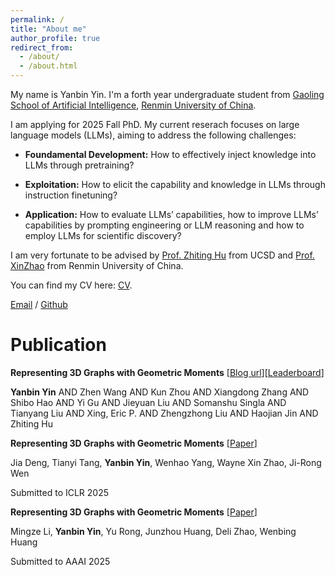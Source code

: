 ```yaml
---
permalink: /
title: "About me"
author_profile: true
redirect_from: 
  - /about/
  - /about.html
---
```


My name is Yanbin Yin. I'm a forth year undergraduate student from [Gaoling School of Artificial Intelligence](http://ai.ruc.edu.cn/english/index.htm), [Renmin University of China](https://en.ruc.edu.cn). 

I am applying for 2025 Fall PhD. My current reserach focuses on large language models (LLMs), aiming to address the following challenges:

- **Foundamental Development:** How to effectively inject knowledge into LLMs through pretraining?

- **Exploitation:** How to elicit the capability and knowledge in LLMs through instruction finetuning?

- **Application:** How to evaluate LLMs’ capabilities, how to improve LLMs’ capabilities by prompting
engineering or LLM reasoning and how to employ LLMs for scientific discovery?

I am very fortunate to be advised by [Prof. Zhiting Hu](https://zhiting.ucsd.edu) from UCSD and [Prof. XinZhao](https://gsai.ruc.edu.cn/english/waynexinzhao) from Renmin University of China.

You can find my CV here: [CV](https://drive.google.com/file/d/15TgmAsLEZguE3GzywskEBO0Z_pxuGPcE/view?usp=sharing).

[Email](y1144539848@gmail.com) / [Github](https://github.com/Yanbin-Yin)

Publication
======
**Representing 3D Graphs with Geometric Moments** [[Blog url](https://de-arena.maitrix.org)][[Leaderboard](https://huggingface.co/spaces/LLM360/de-arena)]

**Yanbin Yin** AND Zhen Wang AND Kun Zhou AND Xiangdong Zhang AND Shibo Hao AND Yi Gu AND Jieyuan Liu AND Somanshu Singla AND Tianyang Liu AND Xing, Eric P. AND Zhengzhong Liu AND Haojian Jin AND Zhiting Hu


**Representing 3D Graphs with Geometric Moments** [[Paper](https://arxiv.org/abs/2410.12327)]

Jia Deng, Tianyi Tang, **Yanbin Yin**, Wenhao Yang, Wayne Xin Zhao, Ji-Rong Wen

Submitted to ICLR 2025

**Representing 3D Graphs with Geometric Moments** [[Paper](https://de-arena.maitrix.org)]

Mingze Li, **Yanbin Yin**, Yu Rong, Junzhou Huang, Deli Zhao, Wenbing Huang

Submitted to AAAI 2025
